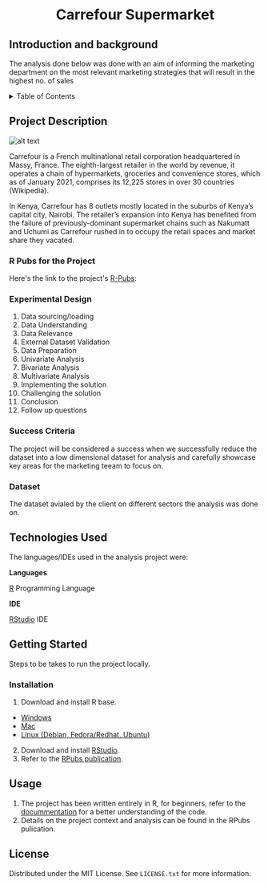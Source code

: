 <h1 style = "text-align: center" > Carrefour Supermarket</h1>

## Introduction and background

The analysis done below was done with an aim of informing the marketing department on the most relevant marketing strategies that will result in the highest no. of sales

<!-- TABLE OF CONTENTS -->
<details>
  <summary>Table of Contents</summary>
  <ol>
    <li>
      <a href="#project-description">Project Description</a>
      <ul>
        <li><a href="#r-pubs-for-the-project">R Pubs for the Project</a></li>
        <li><a href="#experimental-design">Experimental Design</a></li>
        <li><a href="#sucess-criteria">Success Criteria</a></li>
        <li><a href="#dataset">Dataset</a></li>
      </ul>
    </li>
    <li>
      <a href="#technologies-used">Technologies Used</a></li>
    <li>
      <a href="#getting-started">Getting Started</a>
      <ul>
        <li><a href="#installation">Installation</a></li>
      </ul>
    </li>
    <li><a href="#usage">Usage</a></li>
    <li><a href="#license">License</a></li>
  </ol>
</details>

<!-- PROJECT DESCRIPTION -->

## Project Description

![alt text](https://ocdn.eu/pulscms-transforms/1/HsrktkqTURBXy8zMjhkNzM5NWY0NGExY2VlZWQyNmQ2YzVhODRhMjdkYy5qcGVnkpUDABXNArzNAYmTBc0CgM0BQA)

Carrefour is a French multinational retail corporation headquartered in Massy, France. The eighth-largest retailer in the world by revenue, it operates a chain of hypermarkets, groceries and convenience stores, which as of January 2021, comprises its 12,225 stores in over 30 countries (Wikipedia).

In Kenya, Carrefour has 8 outlets mostly located in the suburbs of Kenya’s capital city, Nairobi. The retailer’s expansion into Kenya has benefited from the failure of previously-dominant supermarket chains such as Nakumatt and Uchumi as Carrefour rushed in to occupy the retail spaces and market share they vacated.

<!--R Pubs for the Project-->

### R Pubs for the Project

Here's the link to the project's [R-Pubs](https://rpubs.com/Ogaja/913794):

<!-- EXPERIMENTAL DESIGN -->

### Experimental Design

1. Data sourcing/loading
2. Data Understanding
3. Data Relevance
4. External Dataset Validation
5. Data Preparation
6. Univariate Analysis
7. Bivariate Analysis
8. Multivariate Analysis
9. Implementing the solution
10. Challenging the solution
11. Conclusion
12. Follow up questions

<!-- SUCCESS CRITERIA-->

### Success Criteria

The project will be considered a success when we successfully reduce the dataset into a low dimensional dataset for analysis and carefully showcase key areas for the marketing teeam to focus on.

<!-- DATASET -->

### Dataset

The dataset avialed by the client on different sectors the analysis was done on.

<!-- TECHNOLOGIES USED -->

## Technologies Used

The languages/IDEs used in the analysis project were:

**Languages**

[R](https://www.rdocumentation.org/) Programming Language

**IDE**

[RStudio](https://www.rstudio.com/) IDE

<!-- GETTING STARTED -->

## Getting Started

Steps to be takes to run the project locally.

### Installation

1. Download and install R base.

- [Windows](https://cran.r-project.org/bin/windows/base/)
- [Mac](https://cran.r-project.org/bin/macosx/)
- [Linux (Debian, Fedora/Redhat, Ubuntu)](https://cran.r-project.org/)

2. Download and install [RStudio](https://www.rstudio.com/products/rstudio/download/).
3. Refer to the [RPubs publication](http://rpubs.com/deborah_masibo/908054).

<!-- USAGE EXAMPLES -->

## Usage

1. The project has been written entirely in R, for beginners, refer to the [docummentation](https://www.rdocumentation.org/) for a better understanding of the code.
2. Details on the project context and analysis can be found in the RPubs pulication.

<!-- LICENSE -->

## License

Distributed under the MIT License. See `LICENSE.txt` for more information.
